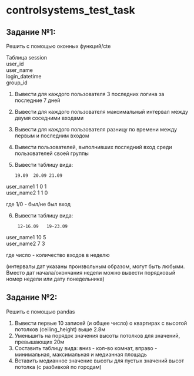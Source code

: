 # controlsystems_test_task

## Задание №1:

Решить с помощью оконных функций/cte

Таблица session  
user_id  
user_name  
login_datetime  
group_id

1. Вывести для каждого пользователя 3 последних логина за последние 7 дней  
2. Вывести для каждого пользователя максимальный интервал между двумя соседними входами  
3. Вывести для каждого пользователя разницу по времени между первым и последним входом  
4. Вывести пользователей, выполнивших последний вход среди пользователей своей группы  
5. Вывести таблицу вида:  

       19.09  20.09 21.09  
user_name1    1                  0       1   
user_name2    1                  1       0  
  
где 1/0 - был/не был вход  

6. Вывести таблицу вида:  
  
        12-16.09   19-23.09  
user_name1         10              5       
user_name2          7               3      
  
где число - количество входов в неделю  
  
(интервалы дат указаны произвольным образом, могут быть любыми. Вместо дат начала/окончания недели можно вывести порядковый номер недели или дату понедельника)

## Задание №2:

Решить с помощью pandas  
  
1. Вывести первые 10 записей (и общее число) о квартирах с высотой потолков (ceiling_height) выше 2.8м  
2. Уменьшить на порядок значения высоты потолков для значений, превышающих 20м  
3. Составить таблицу вида: вниз - кол-во комнат, вправо - минимальная, максимальная и медианная площадь  
4. Вставить медианное значение высоты для пустых значений высот потолка (с разбивкой по городам)

